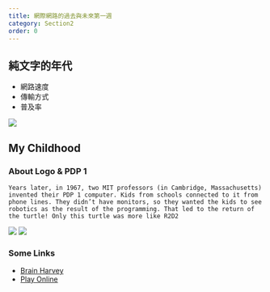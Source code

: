 ```yaml
---
title: 網際網路的過去與未來第一週
category: Section2
order: 0
---
```


## 純文字的年代
+ 網路速度
+ 傳輸方式
+ 普及率

![](/icixin/images/lessons/section2-1.png)

## My Childhood

### About Logo & PDP 1

```
Years later, in 1967, two MIT professors (in Cambridge, Massachusetts) invented their PDP 1 computer. Kids from schools connected to it from phone lines. They didn’t have monitors, so they wanted the kids to see robotics as the result of the programming. That led to the return of the turtle! Only this turtle was more like R2D2
```
![](http://media.tumblr.com/tumblr_m43bakRVSb1rpx08t.png)
![](http://www.annehelmond.nl/wordpress/wp-content/uploads/2007/11/logo_mit.png)

### Some Links
+ [Brain Harvey](https://people.eecs.berkeley.edu/~bh/)
+ [Play Online](http://www.calormen.com/jslogo/)